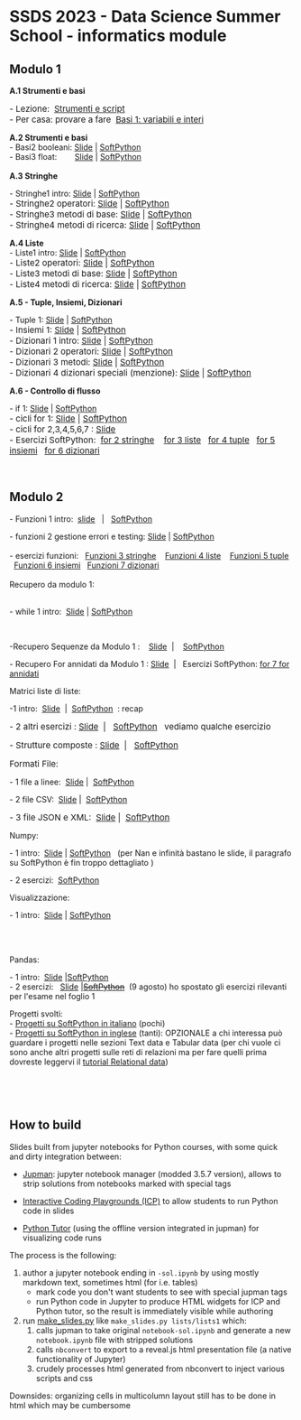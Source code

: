 # SSDS 2023 - Data Science Summer School - informatics module

## Modulo 1

<p dir="ltr" style="text-align: left;"></p>
<p><strong>A.1 Strumenti e basi</strong><br></p>
<span style="font-size: 0.9375rem;">- Lezione:&nbsp;&nbsp;</span><a href="https://it.softpython.org/tools/tools-sol.html" target="_blank" style="background-color: rgb(255, 255, 255); font-size: 0.9375rem;">Strumenti e script</a><br><span style="font-size: 0.9375rem;">- Per casa: provare a fare&nbsp;&nbsp;</span><a href="https://it.softpython.org/basics/basics1-ints-sol.html" target="_blank" style="background-color: rgb(255, 255, 255); font-size: 0.9375rem;">Basi 1: variabili e interi</a></p><strong>A.2 Strumenti e basi</strong><br>- Basi2 booleani:&nbsp;<a href="https://lucademenego99.github.io/icp-slides/python-summer-school/basics2-bools#/" target="_blank">Slide</a>&nbsp;|&nbsp;<a href="https://it.softpython.org/basics/basics2-bools-sol.html" target="_blank">SoftPython</a><br>- Basi3 float: &nbsp; &nbsp; &nbsp;&nbsp;&nbsp;<a href="https://lucademenego99.github.io/icp-slides/python-summer-school/basics3-floats#/" target="_blank">Slide</a>&nbsp;|&nbsp;<a href="https://it.softpython.org/basics/basics3-floats-sol.html" target="_blank">SoftPython</a><br><br><strong>A.3 Stringhe&nbsp;</strong><br>
<p dir="ltr">- Stringhe1 intro:&nbsp;<a href="https://lucademenego99.github.io/icp-slides/python-summer-school/strings1#/" target="_blank">Slide</a>&nbsp;|&nbsp;<a href="https://it.softpython.org/strings/strings1-sol.html" target="_blank">SoftPython</a><br><span style="font-size: 0.9375rem;">- Stringhe2 operatori:&nbsp;</span><a href="https://lucademenego99.github.io/icp-slides/python-summer-school/strings2#/" target="_blank" title="https://lucademenego99.github.io/icp-slides/python-summer-school/strings2#/" style="background-color: rgb(255, 255, 255); font-size: 0.9375rem;">Slide</a><span style="font-size: 0.9375rem;">&nbsp;|&nbsp;</span><a href="https://it.softpython.org/strings/strings2-sol.html" target="_blank" title="https://it.softpython.org/strings/strings2-sol.html" style="background-color: rgb(255, 255, 255); font-size: 0.9375rem;">SoftPython</a><br><span style="font-size: 0.9375rem;">- Stringhe3 metodi di base:&nbsp;</span><a href="https://lucademenego99.github.io/icp-slides/python-summer-school/strings3#/" target="_blank" title="https://lucademenego99.github.io/icp-slides/python-summer-school/strings3#/" style="background-color: rgb(255, 255, 255); font-size: 0.9375rem;">Slide</a><span style="font-size: 0.9375rem;">&nbsp;|&nbsp;</span><a href="https://it.softpython.org/strings/strings3-sol.html" target="_blank" title="https://it.softpython.org/strings/strings3-sol.html" style="background-color: rgb(255, 255, 255); font-size: 0.9375rem;">SoftPython</a><br><span style="font-size: 0.9375rem;">- Stringhe4 metodi di ricerca:&nbsp;</span><a href="https://lucademenego99.github.io/icp-slides/python-summer-school/strings4#/" target="_blank" title="https://lucademenego99.github.io/icp-slides/python-summer-school/strings4#/" style="background-color: rgb(255, 255, 255); font-size: 0.9375rem;">Slide</a><span style="font-size: 0.9375rem;">&nbsp;|&nbsp;</span><a href="https://it.softpython.org/strings/strings4-sol.html" target="_blank" title="https://it.softpython.org/strings/strings4-sol.html" style="background-color: rgb(255, 255, 255); font-size: 0.9375rem;">SoftPython</a></p>
<p dir="ltr"><strong>A.4 Liste</strong><br>- Liste1 intro:&nbsp;<a href="https://davidleoni.github.io/ssds-2023/lists/lists1.slides.html" target="_blank" title="https://davidleoni.github.io/ssds-2023/lists/lists1.slides.html">Slide</a>&nbsp;|&nbsp;<a href="https://it.softpython.org/lists/lists1-sol.html" target="_blank" title="https://it.softpython.org/lists/lists1-sol.html">SoftPython</a><br><span style="font-size: 0.9375rem;">- Liste2 operatori:&nbsp;</span><a href="https://davidleoni.github.io/ssds-2023/lists/lists2.slides.html" target="_blank" title="https://davidleoni.github.io/ssds-2023/lists/lists2.slides.html" style="background-color: rgb(255, 255, 255); font-size: 0.9375rem;">Slide</a><span style="font-size: 0.9375rem;">&nbsp;|&nbsp;</span><a href="https://it.softpython.org/lists/lists2-sol.html" target="_blank" title="https://it.softpython.org/lists/lists2-sol.html" style="background-color: rgb(255, 255, 255); font-size: 0.9375rem;">SoftPython</a><br><span style="font-size: 0.9375rem;">- Liste3 metodi di base:&nbsp;</span><a href="https://davidleoni.github.io/ssds-2023/lists/lists3.slides.html" target="_blank" title="https://davidleoni.github.io/ssds-2023/lists/lists3.slides.html" style="background-color: rgb(255, 255, 255); font-size: 0.9375rem;">Slide</a><span style="font-size: 0.9375rem;">&nbsp;|&nbsp;</span><a href="https://it.softpython.org/lists/lists3-sol.html" target="_blank" title="https://it.softpython.org/lists/lists3-sol.html" style="background-color: rgb(255, 255, 255); font-size: 0.9375rem;">SoftPython</a><br><span style="font-size: 0.9375rem;">- Liste4 metodi di ricerca:&nbsp;</span><a href="https://davidleoni.github.io/ssds-2023/lists/lists4.slides.html" target="_blank" title="https://davidleoni.github.io/ssds-2023/lists/lists4.slides.html" style="background-color: rgb(255, 255, 255); font-size: 0.9375rem;">Slide</a><span style="font-size: 0.9375rem;">&nbsp;|&nbsp;</span><a href="https://it.softpython.org/lists/lists4-sol.html" target="_blank" title="https://it.softpython.org/lists/lists4-sol.html" style="background-color: rgb(255, 255, 255); font-size: 0.9375rem;">SoftPython</a></p>
<p dir="ltr"><strong>A.5 - Tuple, Insiemi, Dizionari</strong><br></p>
<p dir="ltr">- Tuple 1:&nbsp;<a href="https://davidleoni.github.io/ssds-2023/tuples/tuples1.slides.html" target="_blank" title="https://davidleoni.github.io/ssds-2023/tuples/tuples1.slides.html">Slide</a>&nbsp;|&nbsp;<a href="https://it.softpython.org/tuples/tuples1-sol.html" target="_blank" title="https://it.softpython.org/tuples/tuples1-sol.html">SoftPython</a><br><span style="font-size: 0.9375rem;">- Insiemi 1:&nbsp;</span><a href="https://davidleoni.github.io/ssds-2023/sets/sets1.slides.html" target="_blank" title="https://davidleoni.github.io/ssds-2023/sets/sets1.slides.html" style="background-color: rgb(255, 255, 255); font-size: 0.9375rem;">Slide</a><span style="font-size: 0.9375rem;">&nbsp;|&nbsp;</span><a href="https://it.softpython.org/sets/sets1-sol.html" target="_blank" title="https://it.softpython.org/sets/sets1-sol.html" style="background-color: rgb(255, 255, 255); font-size: 0.9375rem;">SoftPython</a><br><span style="font-size: 0.9375rem;">- Dizionari 1 intro:&nbsp;</span><a href="https://davidleoni.github.io/ssds-2023/dictionaries/dictionaries1.slides.html" target="_blank" title="https://davidleoni.github.io/ssds-2023/dictionaries/dictionaries1.slides.html" style="background-color: rgb(255, 255, 255); font-size: 0.9375rem;">Slide</a><span style="font-size: 0.9375rem;">&nbsp;|&nbsp;</span><a href="https://it.softpython.org/dictionaries/dictionaries1-sol.html" target="_blank" title="https://it.softpython.org/dictionaries/dictionaries1-sol.html" style="background-color: rgb(255, 255, 255); font-size: 0.9375rem;">SoftPython</a><br><span style="font-size: 0.9375rem;">- Dizionari 2 operatori:&nbsp;</span><a href="https://davidleoni.github.io/ssds-2023/dictionaries/dictionaries2.slides.html" target="_blank" title="https://davidleoni.github.io/ssds-2023/dictionaries/dictionaries2.slides.html" style="background-color: rgb(255, 255, 255); font-size: 0.9375rem;">Slide</a><span style="font-size: 0.9375rem;">&nbsp;|&nbsp;</span><a href="https://it.softpython.org/dictionaries/dictionaries2-sol.html" target="_blank" title="https://it.softpython.org/dictionaries/dictionaries2-sol.html" style="background-color: rgb(255, 255, 255); font-size: 0.9375rem;">SoftPython</a><br><span style="font-size: 0.9375rem;">- Dizionari 3 metodi:&nbsp;</span><a href="https://davidleoni.github.io/ssds-2023/dictionaries/dictionaries3.slides.html" target="_blank" title="https://davidleoni.github.io/ssds-2023/dictionaries/dictionaries3.slides.html" style="background-color: rgb(255, 255, 255); font-size: 0.9375rem;">Slide</a><span style="font-size: 0.9375rem;">&nbsp;|&nbsp;</span><a href="https://it.softpython.org/dictionaries/dictionaries3-sol.html" target="_blank" title="https://it.softpython.org/dictionaries/dictionaries3-sol.html" style="background-color: rgb(255, 255, 255); font-size: 0.9375rem;">SoftPython</a><br><span style="font-size: 0.9375rem;">- Dizionari 4 dizionari speciali (menzione):&nbsp;</span><a href="https://davidleoni.github.io/ssds-2023/dictionaries/dictionaries4.slides.html" target="_blank" title="https://davidleoni.github.io/ssds-2023/dictionaries/dictionaries4.slides.html" style="background-color: rgb(255, 255, 255); font-size: 0.9375rem;">Slide</a><span style="font-size: 0.9375rem;">&nbsp;|&nbsp;</span><a href="https://it.softpython.org/dictionaries/dictionaries4-sol.html" target="_blank" title="https://it.softpython.org/dictionaries/dictionaries4-sol.html" style="background-color: rgb(255, 255, 255); font-size: 0.9375rem;">SoftPython</a></p>
<p dir="ltr"><strong>A.6 - Controllo di flusso</strong><br></p>
<p dir="ltr">- if 1:&nbsp;<a href="https://davidleoni.github.io/ssds-2023/if/if1.slides.html" target="_blank" title="https://davidleoni.github.io/ssds-2023/if/if1.slides.html">Slide</a>&nbsp;|&nbsp;<a href="https://it.softpython.org/if/if1-sol.html" target="_blank" title="https://it.softpython.org/if/if1-sol.html">SoftPython</a><br><span style="font-size: 0.9375rem;">- cicli for 1:&nbsp;</span><a href="https://davidleoni.github.io/ssds-2023/for/for1.slides.html" target="_blank" title="https://davidleoni.github.io/ssds-2023/for/for1.slides.html" style="background-color: rgb(255, 255, 255); font-size: 0.9375rem;">Slide</a><span style="font-size: 0.9375rem;">&nbsp;|&nbsp;</span><a href="https://it.softpython.org/for/for1-intro-sol.html" target="_blank" title="https://it.softpython.org/for/for1-intro-sol.html" style="background-color: rgb(255, 255, 255); font-size: 0.9375rem;">SoftPython</a><br><span style="font-size: 0.9375rem;">- cicli&nbsp;for 2,3,4,5,6,7 :&nbsp;</span><a href="https://davidleoni.github.io/ssds-2023/for/for2.slides.html" target="_blank" title="https://davidleoni.github.io/ssds-2023/for/for2.slides.html" style="background-color: rgb(255, 255, 255); font-size: 0.9375rem;">Slide</a><span style="font-size: 0.9375rem;">&nbsp;<br></span><span style="font-size: 0.9375rem;">- Esercizi SoftPython:&nbsp;&nbsp;</span><a href="https://it.softpython.org/for/for2-strings-sol.html" target="_blank" style="background-color: rgb(255, 255, 255); font-size: 0.9375rem;">for 2 stringhe</a><span style="font-size: 0.9375rem;">&nbsp; &nbsp;&nbsp;</span><a href="https://it.softpython.org/for/for3-lists-sol.html" target="_blank" style="background-color: rgb(255, 255, 255); font-size: 0.9375rem;">for 3 liste</a><span style="font-size: 0.9375rem;">&nbsp; &nbsp;</span><a href="https://it.softpython.org/for/for4-tuples-sol.html" target="_blank" title="https://it.softpython.org/for/for4-tuples-sol.html" style="background-color: rgb(255, 255, 255); font-size: 0.9375rem;">for 4 tuple</a><span style="font-size: 0.9375rem;">&nbsp; &nbsp;</span><a href="https://it.softpython.org/for/for5-sets-sol.html" target="_blank" style="background-color: rgb(255, 255, 255); font-size: 0.9375rem;">for 5 insiemi</a><span style="font-size: 0.9375rem;">&nbsp; &nbsp;</span><a href="https://it.softpython.org/for/for6-dictionaries-sol.html" target="_blank" style="background-color: rgb(255, 255, 255); font-size: 0.9375rem;">for 6 dizionari</a><span style="font-size: 0.9375rem;">&nbsp;&nbsp;</span></p><br>
<p></p>


## Modulo 2

<p dir="ltr" style="text-align: left;">- Funzioni 1 intro:&nbsp; <a href="http://davidleoni.github.io/ssds-2023/functions/fun1-intro.slides.html">slide</a>&nbsp; &nbsp;|&nbsp; &nbsp;<a href="https://it.softpython.org/functions/fun1-intro-sol.html" target="_blank">SoftPython</a>
    
<p dir="ltr" style="text-align: left;"></p>- funzioni 2 gestione errori e testing:&nbsp;<a href="https://davidleoni.github.io/ssds-2023/functions/fun2-errors-and-testing.slides.html#/" target="_blank">Slide</a>&nbsp;|&nbsp;<a href="https://it.softpython.org/functions/fun2-errors-and-testing-sol.html" target="_blank" title="https://it.softpython.org/functions/fun2-errors-and-testing-sol.html">SoftPython</a>&nbsp;&nbsp;<br><br>- esercizi funzioni:&nbsp; &nbsp;<a href="https://it.softpython.org/functions/fun3-strings-sol.html" target="_blank">Funzioni 3 stringhe</a>&nbsp; &nbsp; <a href="https://it.softpython.org/functions/fun4-lists-sol.html">Funzioni 4 liste</a>&nbsp; &nbsp;&nbsp;<a href="https://it.softpython.org/functions/fun5-tuples-sol.html#" target="_blank">Funzioni 5 tuple</a>&nbsp; &nbsp; <a href="https://it.softpython.org/functions/fun6-sets-sol.html" target="_blank">Funzioni 6 insiemi</a>&nbsp; &nbsp;<a href="https://it.softpython.org/functions/fun7-dictionaries-sol.html" target="_blank">Funzioni 7 dizionari</a><br><br>Recupero da modulo 1:<br><br>
<p dir="ltr" style="text-align: left;">- while 1 intro:&nbsp; <a href="https://davidleoni.github.io/ssds-2023/while/while1.slides.html#/" target="_blank">Slide</a> | <a href="https://it.softpython.org/while/while1-sol.html" target="_blank">SoftPython</a></p>

<p dir="ltr" style="text-align: left;"><br></p>
<p dir="ltr" style="text-align: left;">-Recupero Sequenze da Modulo 1 :&nbsp; &nbsp;&nbsp;<a href="https://davidleoni.github.io/ssds-2023/sequences/sequences1.slides.html" target="_blank" title="https://davidleoni.github.io/ssds-2023/sequences/sequences1.slides.html">Slide</a>&nbsp; |&nbsp;&nbsp;&nbsp;  <a href="https://it.softpython.org/sequences/sequences1-sol.html" target="_blank">SoftPython</a></p>
<p dir="ltr" style="text-align: left;">- Recupero For annidati da Modulo 1 :&nbsp;<a href="https://davidleoni.github.io/ssds-2023/for/for2.slides.html#/6" target="_blank" title="https://davidleoni.github.io/ssds-2023/for/for2.slides.html#/6">Slide</a>&nbsp; |&nbsp;&nbsp;&nbsp;Esercizi SoftPython:&nbsp;<a href="https://it.softpython.org/for/for7-nested-sol.html" target="_blank" title="https://it.softpython.org/for/for7-nested-sol.html">for 7 for annidati</a>&nbsp;&nbsp;<br></p>

<p dir="ltr" style="text-align: left;">Matrici liste di liste:<br></p>
<p dir="ltr" style="text-align: left;">-1 intro:&nbsp;&nbsp;<a href="https://davidleoni.github.io/ssds-2023/matrices-lists/matrices-lists1.slides.html" target="_blank">Slide</a>&nbsp; |&nbsp;&nbsp;<a href="https://it.softpython.org/matrices-lists/matrices-lists1-sol.html" target="_blank">SoftPython</a>&nbsp; : recap</p>
<p dir="ltr" style="text-align: left;"><span style="font-size: 0.9375rem;">- 2 altri esercizi :&nbsp;<a href="https://davidleoni.github.io/ssds-2023/matrices-lists/matrices-lists2.slides.html" target="_blank" title="https://davidleoni.github.io/ssds-2023/matrices-lists/matrices-lists2.slides.html">Slide</a>&nbsp; | &nbsp;&nbsp;</span><a href="https://it.softpython.org/matrices-lists/matrices-lists2-sol.html" target="_blank" style="background-color: rgb(255, 255, 255); font-size: 0.9375rem;">SoftPython</a><span style="font-size: 0.9375rem;">&nbsp; &nbsp;vediamo qualche esercizio&nbsp;</span></p>
<p dir="ltr" style="text-align: left;"><span style="font-size: 0.9375rem;"><span>- Strutture composte :&nbsp;<a href="https://davidleoni.github.io/ssds-2023/mixed-structures/mixed-structures1.slides.html" target="_blank" title="https://davidleoni.github.io/ssds-2023/mixed-structures/mixed-structures1.slides.html">Slide</a>&nbsp; | &nbsp;&nbsp;</span><a href="https://it.softpython.org/mixed-structures/mixed-structures1-sol.html" target="_blank" title="https://it.softpython.org/mixed-structures/mixed-structures1-sol.html">SoftPython</a>&nbsp; &nbsp;<br></span></p>
<p dir="ltr" style="text-align: left;"><span style="font-size: 0.9375rem;">Formati File:</span></p>
<p dir="ltr" style="text-align: left;">- 1 file a linee:&nbsp; <a href="https://davidleoni.github.io/ssds-2023/formats/formats1-lines.slides.html" target="_blank">Slide</a> |&nbsp;&nbsp;<a href="https://it.softpython.org/formats/formats1-lines-sol.html" target="_blank">SoftPython</a></p>
<p dir="ltr" style="text-align: left;">- 2 file CSV:&nbsp;&nbsp;<a href="https://davidleoni.github.io/ssds-2023/formats/formats2-csv.slides.html" target="_blank" title="https://davidleoni.github.io/ssds-2023/formats/formats2-csv.slides.html">Slide</a>&nbsp;|&nbsp;&nbsp;<a href="https://it.softpython.org/formats/formats2-csv-sol.html" target="_blank" title="https://it.softpython.org/formats/formats2-csv-sol.html">SoftPython</a>&nbsp; &nbsp;<br></p>
<p dir="ltr"><span style="font-size: 0.9375rem;" class="">- 3 file JSON e XML:&nbsp;&nbsp;</span><a href="https://davidleoni.github.io/ssds-2023/formats/formats3-json.slides.html" target="_blank" title="https://davidleoni.github.io/ssds-2023/formats/formats3-json.slides.html" style="background-color: rgb(255, 255, 255); font-size: 0.9375rem;">Slide</a><span style="font-size: 0.9375rem;" class="">&nbsp;|&nbsp;&nbsp;</span><a href="https://it.softpython.org/formats/formats3-json-sol.html" target="_blank" title="https://it.softpython.org/formats/formats3-json-sol.html" style="background-color: rgb(255, 255, 255); font-size: 0.9375rem;">SoftPython</a></p>
<p dir="ltr">Numpy:</p>
<p dir="ltr">- 1 intro:&nbsp; <a href="https://davidleoni.github.io/ssds-2023/matrices-numpy/matrices-numpy1.slides.html" target="_blank" title="https://davidleoni.github.io/ssds-2023/matrices-numpy/matrices-numpy1.slides.html">Slide</a> | <a href="https://it.softpython.org/matrices-numpy/matrices-numpy1-sol.html" target="_blank" title="https://it.softpython.org/matrices-numpy/matrices-numpy1-sol.html">SoftPython</a>&nbsp; &nbsp;(per Nan e infinità bastano le slide, il paragrafo su SoftPython è fin troppo dettagliato )</p>
<p dir="ltr"></p>
<p dir="ltr">- 2 esercizi:&nbsp;&nbsp;<a href="https://it.softpython.org/matrices-numpy/matrices-numpy2-sol.html" target="_blank" title="https://it.softpython.org/matrices-numpy/matrices-numpy2-sol.html">SoftPython</a></p>
<p dir="ltr">Visualizzazione:&nbsp;</p>
<p dir="ltr">- 1 intro:&nbsp;&nbsp;<a href="https://davidleoni.github.io/ssds-2023/visualization/visualization1.slides.html" target="_blank">Slide</a>&nbsp;|&nbsp;<a href="https://it.softpython.org/visualization/visualization1-sol.html" target="_blank">SoftPython</a></p><br><br>
<p dir="ltr" style="text-align: left;">Pandas:</p>
<p dir="ltr" style="text-align: left;">- 1 intro:&nbsp; <a href="https://davidleoni.github.io/ssds-2023/pandas/pandas1-intro.slides.html" target="_blank">Slide</a>&nbsp;|<a href="https://it.softpython.org/pandas/pandas1-intro-sol.html" target="_blank">SoftPython</a>&nbsp; &nbsp;<br>- 2 esercizi:&nbsp;&nbsp; <a href="https://davidleoni.github.io/ssds-2023/pandas/pandas2-advanced.slides.html" target="_blank">Slide</a>&nbsp;|<a href="https://it.softpython.org/pandas/pandas2-sol.html" target="_blank"><del>SoftPython</del></a>&nbsp; (9 agosto) ho spostato gli esercizi rilevanti per l'esame nel foglio 1</p>
<p dir="ltr" style="text-align: left;">Progetti svolti:<br>-&nbsp;<a href="https://it.softpython.org/#D.1-Progetti-svolti" target="_blank">Progetti su SoftPython in italiano</a>&nbsp;(pochi)<br>-&nbsp;<a href="https://en.softpython.org/#Worked-projects" target="_blank">Progetti su SoftPython in inglese</a>&nbsp;(tanti): OPZIONALE a chi interessa può guardare i progetti nelle sezioni Text data e Tabular data (per chi vuole ci sono anche altri progetti sulle reti di relazioni ma per fare quelli prima dovreste leggervi il&nbsp;<a href="https://en.softpython.org/relational/relational1-intro-sol.html" target="_blank">tutorial Relational data</a>)<br></p>
<p dir="ltr" style="text-align: left;"><br></p>
<p dir="ltr" style="text-align: left;"><br></p>

## How to build

Slides built from jupyter notebooks for Python courses, with some quick and dirty integration between:

- [Jupman](https://github.com/DavidLeoni/jupman): jupyter notebook manager (modded 3.5.7 version), allows  to strip solutions from notebooks marked with special tags

- [Interactive Coding Playgrounds (ICP)](https://github.com/lucademenego99/icp-bundle) to allow students to run Python code in slides

- [Python Tutor](https://pythontutor.com/) (using the offline version integrated in jupman) for visualizing code runs

The process is the following:

1. author a jupyter notebook ending in `-sol.ipynb` by using mostly markdown text, sometimes html (for i.e. tables) 
    - mark code you don't want students to see with special jupman tags
    - run Python code in Jupyter to produce HTML widgets for ICP and Python tutor, so the result is immediately visible while authoring
2. run [make_slides.py](make_slides.py) like `make_slides.py lists/lists1` which:
    1. calls jupman to take original `notebook-sol.ipynb` and generate a new `notebook.ipynb` file with stripped solutions 
    2. calls `nbconvert` to export to a reveal.js html presentation file  (a native functionality of Jupyter) 
    3. crudely processes html generated from nbconvert to inject various scripts and css


Downsides: organizing cells in multicolumn layout still has to be done in html which may be cumbersome
